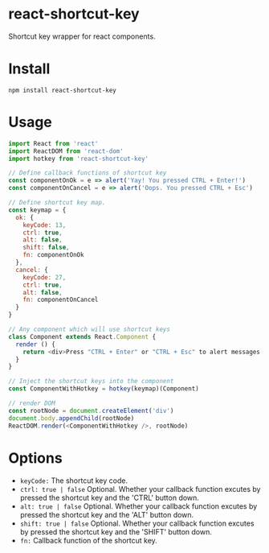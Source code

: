 # react-shortcut-key
Shortcut key wrapper for react components.

# Install

```
npm install react-shortcut-key
```

# Usage

```javascript
import React from 'react'
import ReactDOM from 'react-dom'
import hotkey from 'react-shortcut-key'

// Define callback functions of shortcut key
const componentOnOk = e => alert('Yay! You pressed CTRL + Enter!')
const componentOnCancel = e => alert('Oops. You pressed CTRL + Esc')

// Define shortcut key map.
const keymap = {
  ok: {
    keyCode: 13,
    ctrl: true,
    alt: false,
    shift: false,
    fn: componentOnOk
  },
  cancel: {
    keyCode: 27,
    ctrl: true,
    alt: false,
    fn: componentOnCancel
  }
}

// Any component which will use shortcut keys
class Component extends React.Component {
  render () {
    return <div>Press "CTRL + Enter" or "CTRL + Esc" to alert messages.</div>
  }
}

// Inject the shortcut keys into the component
const ComponentWithHotkey = hotkey(keymap)(Component)

// render DOM
const rootNode = document.createElement('div')
document.body.appendChild(rootNode)
ReactDOM.render(<ComponentWithHotkey />, rootNode)
```

# Options

- `keyCode:` The shortcut key code.
- `ctrl: true | false` Optional. Whether your callback function excutes by pressed the shortcut key and the 'CTRL' button down.
- `alt: true | false` Optional. Whether your callback function excutes by pressed the shortcut key and the 'ALT' button down.
- `shift: true | false` Optional. Whether your callback function excutes by pressed the shortcut key and the 'SHIFT' button down.
- `fn:` Callback function of the shortcut key.
